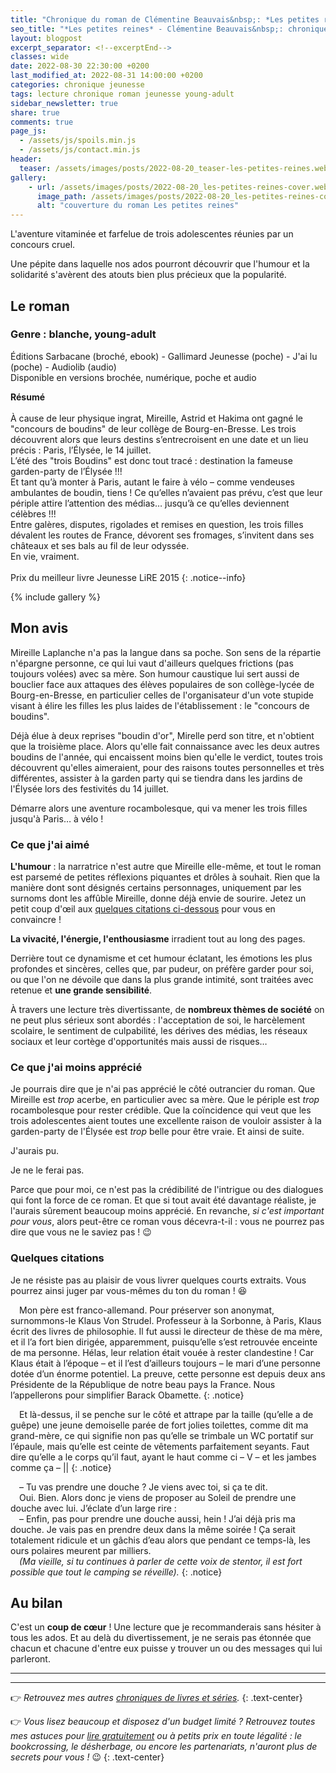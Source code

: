 ```yaml
---
title: "Chronique du roman de Clémentine Beauvais&nbsp;: *Les petites reines*"
seo_title: "*Les petites reines* - Clémentine Beauvais&nbsp;: chronique"
layout: blogpost
excerpt_separator: <!--excerptEnd-->
classes: wide
date: 2022-08-30 22:30:00 +0200
last_modified_at: 2022-08-31 14:00:00 +0200
categories: chronique jeunesse
tags: lecture chronique roman jeunesse young-adult
sidebar_newsletter: true
share: true
comments: true
page_js:
  - /assets/js/spoils.min.js
  - /assets/js/contact.min.js
header:
  teaser: /assets/images/posts/2022-08-20_teaser-les-petites-reines.webp
gallery:
    - url: /assets/images/posts/2022-08-20_les-petites-reines-cover.webp
      image_path: /assets/images/posts/2022-08-20_les-petites-reines-cover.webp
      alt: "couverture du roman Les petites reines"
---
```


L'aventure vitaminée et farfelue de trois adolescentes réunies par un concours cruel.
<!--excerptEnd-->
Une pépite dans laquelle nos ados pourront découvrir que l'humour et la solidarité
s'avèrent des atouts bien plus précieux que la popularité.

<span class="fa fa-star rating_checked"></span>
<span class="fa fa-star rating_checked"></span>
<span class="fa fa-star rating_checked"></span>
<span class="fa fa-star rating_checked"></span>
<span class="fa fa-star rating_checked"></span>

## Le roman

### Genre&nbsp;: blanche, young-adult

Éditions Sarbacane (broché, ebook) - Gallimard Jeunesse (poche) - J'ai lu (poche) - Audiolib (audio)<br />
Disponible en versions brochée, numérique, poche et audio

**Résumé**<br /><br />
À cause de leur physique ingrat, Mireille, Astrid et Hakima ont gagné le "concours de boudins" de leur collège de Bourg-en-Bresse. Les trois découvrent alors que leurs destins s’entrecroisent en une date et un lieu précis&nbsp;: Paris, l’Élysée, le 14 juillet. <br />
L’été des "trois Boudins" est donc tout tracé&nbsp;: destination la fameuse garden-party de l’Élysée&nbsp;!!! <br />
Et tant qu’à monter à Paris, autant le faire à vélo –&nbsp;comme vendeuses ambulantes de boudin, tiens&nbsp;! Ce qu’elles n’avaient pas prévu, c’est que leur périple attire l’attention des médias&hellip; jusqu’à ce qu’elles deviennent célèbres&nbsp;!!! <br />
Entre galères, disputes, rigolades et remises en question, les trois filles dévalent les routes de France, dévorent ses fromages, s’invitent dans ses châteaux et ses bals au fil de leur odyssée. <br />
En vie, vraiment. <br />
<br />
Prix du meilleur livre Jeunesse LiRE 2015
{: .notice--info}

{% include gallery %}



## Mon avis

Mireille Laplanche n'a pas la langue dans sa poche. Son sens de la répartie n'épargne personne, ce qui lui vaut d'ailleurs quelques frictions (pas toujours volées) avec sa mère. Son humour caustique lui sert aussi de bouclier face aux attaques des élèves populaires de son collège-lycée de Bourg-en-Bresse, en particulier celles de l'organisateur d'un vote stupide visant à élire les filles les plus laides de l'établissement&nbsp;: le "concours de boudins".

Déjà élue à deux reprises "boudin d'or", Mirelle perd son titre, et n'obtient que la troisième place. Alors qu'elle fait connaissance avec les deux autres boudins de l'année, qui encaissent moins bien qu'elle le verdict, toutes trois découvrent qu'elles aimeraient, pour des raisons toutes personnelles et très différentes, assister à la garden party qui se tiendra dans les jardins de l'Élysée lors des festivités du 14&nbsp;juillet.

Démarre alors une aventure rocambolesque, qui va mener les trois filles jusqu'à Paris&hellip; à vélo&nbsp;!


### Ce que j'ai aimé

**L'humour**&nbsp;: la narratrice n'est autre que Mireille elle-même, et tout le roman est parsemé de petites réflexions piquantes et drôles à souhait. Rien que la manière dont sont désignés certains personnages, uniquement par les surnoms dont les affûble Mireille, donne déjà envie de sourire. Jetez un petit coup d'&oelig;il aux [quelques citations ci-dessous](#quelques-citations) pour vous en convaincre&nbsp;!

**La vivacité, l'énergie, l'enthousiasme** irradient tout au long des pages.

Derrière tout ce dynamisme et cet humour éclatant, les émotions les plus profondes et sincères, celles que, par pudeur, on préfère garder pour soi, ou que l'on ne dévoile que dans la plus grande intimité, sont traitées avec retenue et **une grande sensibilité**.

À travers une lecture très divertissante, de **nombreux thèmes de société** on ne peut plus sérieux sont abordés&nbsp;: l'acceptation de soi, le harcèlement scolaire, le sentiment de culpabilité, les dérives des médias, les réseaux sociaux et leur cortège d'opportunités mais aussi de risques&hellip;


### Ce que j'ai moins apprécié

Je pourrais dire que je n'ai pas apprécié le côté outrancier du roman. Que Mireille est *trop* acerbe, en particulier avec sa mère. Que le périple est *trop* rocambolesque pour rester crédible. Que la coïncidence qui veut que les trois adolescentes aient toutes une excellente raison de vouloir assister à la garden-party de l'Élysée est *trop* belle pour être vraie. Et ainsi de suite.

J'aurais pu.

Je ne le ferai pas.

Parce que pour moi, ce n'est pas la crédibilité de l'intrigue ou des dialogues qui font la force de ce roman. Et que si tout avait été davantage réaliste, je l'aurais sûrement beaucoup moins apprécié. En revanche, *si c'est important pour vous*, alors peut-être ce roman vous décevra-t-il&nbsp;: vous ne pourrez pas dire que vous ne le saviez pas&nbsp;! 😉


### Quelques citations

Je ne résiste pas au plaisir de vous livrer quelques courts extraits. Vous pourrez ainsi juger par vous-mêmes du ton du roman&nbsp;! 😆

<span style="margin-left: 1em;"></span>Mon père est franco-allemand. Pour préserver son anonymat, surnommons-le Klaus Von Strudel. Professeur à la Sorbonne, à Paris, Klaus écrit des livres de philosophie. Il fut aussi le directeur de thèse de ma mère, et il l’a fort bien dirigée, apparemment, puisqu’elle s’est retrouvée enceinte de ma personne. Hélas, leur relation était vouée à rester clandestine&nbsp;! Car Klaus était à l’époque –&nbsp;et il l’est d’ailleurs toujours&nbsp;– le mari d’une personne dotée d’un énorme potentiel. La preuve, cette personne est depuis deux ans Présidente de la République de notre beau pays la France. Nous l’appellerons pour simplifier Barack Obamette.
{: .notice}

<span style="margin-left: 1em;"></span>Et là-dessus, il se penche sur le côté et attrape par la taille (qu’elle a de guêpe) une jeune demoiselle parée de fort jolies toilettes, comme dit ma grand-mère, ce qui signifie non pas qu’elle se trimbale un WC portatif sur l’épaule, mais qu’elle est ceinte de vêtements parfaitement seyants. Faut dire qu’elle a le corps qu’il faut, ayant le haut comme ci –&nbsp;V&nbsp;– et les jambes comme ça –&nbsp;\|\|
{: .notice}

<span style="margin-left: 1em;"></span>–&nbsp;Tu vas prendre une douche&nbsp;? Je viens avec toi, si ça te dit. <br />
<span style="margin-left: 1em;"></span>Oui. Bien. Alors donc je viens de proposer au Soleil de prendre une douche avec lui. J’éclate d’un large rire&nbsp;: <br />
<span style="margin-left: 1em;"></span>–&nbsp;Enfin, pas pour prendre une douche aussi, hein&nbsp;! J’ai déjà pris ma douche. Je vais pas en prendre deux dans la même soirée&nbsp;! Ça serait totalement ridicule et un gâchis d’eau alors que pendant ce temps-là, les ours polaires meurent par milliers. <br />
<span style="margin-left: 1em;"></span>*(Ma vieille, si tu continues à parler de cette voix de stentor, il est fort possible que tout le camping se réveille).*
{: .notice}


## Au bilan

C'est un **coup de c&oelig;ur**&nbsp;! Une lecture que je recommanderais sans hésiter à tous les ados. Et au delà du divertissement, je ne serais pas étonnée que chacun et chacune d'entre eux puisse y trouver un ou des messages qui lui parleront.

---
---
👉 *Retrouvez mes autres [chroniques de livres et séries](/blog/tags#chronique).*
{: .text-center}

👉 *Vous lisez beaucoup et disposez d'un budget limité&nbsp;? Retrouvez toutes mes astuces pour [lire gratuitement](/lecture/2022/08/22/lire-gratuitement.html) ou à petits prix en toute légalité&nbsp;: le bookcrossing, le désherbage, ou encore les partenariats, n'auront plus de secrets pour vous&nbsp;!* 😉
{: .text-center}